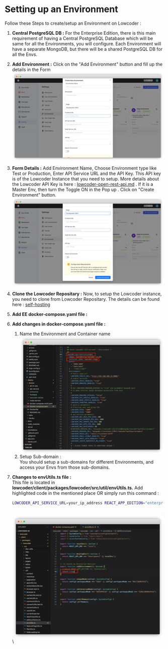 # Setting up an Environment

Follow these Steps to create/setup an Environment on Lowcoder :&#x20;

1. **Central PostgreSQL DB :** For the Enterprise Edition, there is this main requirement of having a Central PostgreSQL Database which will be same for all the Environments, you will configure. Each Environment will have a separate MongoDB, but there will be a shared PostgreSQL DB for all the Envs.
2. **Add Environment :** Click on the "Add Environment" button and fill up the details in the Form \
   ![](<../../../../.gitbook/assets/frame_generic_light (26).png>)
3. **Form Details :** Add Environment Name, Choose Environment type like Test or Production, Enter API Service URL and the API Key. This API key is of the Lowcoder Instance that you need to setup. More details about the Lowcoder API Key is here : [lowcoder-open-rest-api.md](../../../../lowcoder-extension/lowcoder-open-rest-api.md "mention") . If it is a Master Env, then turn the Toggle ON in the Pop up . Click on "Create Environment" button.\
   ![](<../../../../.gitbook/assets/frame_generic_light (1) (5).png>)
4. **Clone the Lowcoder Repositary :** Now, to setup the Lowcoder instance, you need to clone from Lowcoder Repositary. The details can be found here : [self-hosting](../../../self-hosting/ "mention")
5. **Add EE docker-compose.yaml file :**&#x20;
6. **Add changes in docker-compose.yaml file :**&#x20;
   1. Name the Environment and Container name\
      ![](<../../../../.gitbook/assets/frame_generic_light (27).png>)
   2. Setup Sub-domain : \
      You should setup a sub-domains for different Environments, and access your Envs from those sub-domains.
7.  **Changes to envUtils.ts file :** \
    This file is located in **lowcoder/client/packages/lowcoder/src/util/envUtils.ts.** Add highlighted code in the mentioned place OR simply run this command :&#x20;

    ```bash
    LOWCODER_API_SERVICE_URL=your_ip_address REACT_APP_EDITION="enterprise" yarn workspace lowcoder start
    ```

    \
    ![](<../../../../.gitbook/assets/frame_generic_light (1) (6).png>)\
